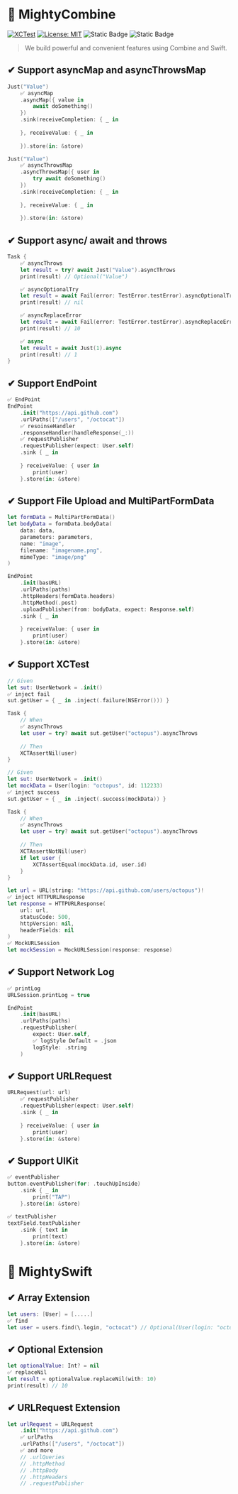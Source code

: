 # 💪 MightyCombine

[![XCTest](https://github.com/MightyCombine/MightyCombine/actions/workflows/swift.yml/badge.svg)](https://github.com/MightyCombine/MightyCombine/actions/workflows/swift.yml)
[![License: MIT](https://img.shields.io/badge/License-MIT-yellow.svg)](https://opensource.org/licenses/MIT)
![Static Badge](https://img.shields.io/badge/iOS-v13-blue)
![Static Badge](https://img.shields.io/badge/Swift-5.4-orange)

> We build powerful and convenient features using Combine and Swift.

## ✔ Support asyncMap and asyncThrowsMap
```swift 
Just("Value")
    ✅ asyncMap
    .asyncMap({ value in
        await doSomething()
    })
    .sink(receiveCompletion: { _ in
        
    }, receiveValue: { _ in
        
    }).store(in: &store)

Just("Value")
    ✅ asyncThrowsMap
    .asyncThrowsMap({ user in
        try await doSomething()
    })
    .sink(receiveCompletion: { _ in
        
    }, receiveValue: { _ in
        
    }).store(in: &store)
```

## ✔ Support async/ await and throws
```swift 
Task {
    ✅ asyncThrows
    let result = try? await Just("Value").asyncThrows
    print(result) // Optional("Value")

    ✅ asyncOptionalTry
    let result = await Fail(error: TestError.testError).asyncOptionalTry
    print(result) // nil

    ✅ asyncReplaceError
    let result = await Fail(error: TestError.testError).asyncReplaceError(with: 10)
    print(result) // 10

    ✅ async
    let result = await Just(1).async
    print(result) // 1
}
```

## ✔ Support EndPoint
```Swift
✅ EndPoint
EndPoint
    .init("https://api.github.com")
    .urlPaths(["/users", "/octocat"])
    ✅ resoinseHandler
    .responseHandler(handleResponse(_:))
    ✅ requestPublisher
    .requestPublisher(expect: User.self)
    .sink { _ in
        
    } receiveValue: { user in
        print(user)
    }.store(in: &store)
```

## ✔ Support File Upload and MultiPartFormData 
```swift
let formData = MultiPartFormData()
let bodyData = formData.bodyData(    
    data: data,
    parameters: parameters,
    name: "image",
    filename: "imagename.png",
    mimeType: "image/png"
)

EndPoint
    .init(basURL)
    .urlPaths(paths)
    .httpHeaders(formData.headers)
    .httpMethod(.post)
    .uploadPublisher(from: bodyData, expect: Response.self)
    .sink { _ in
        
    } receiveValue: { user in
        print(user)
    }.store(in: &store)
```

## ✔ Support XCTest
```swift
// Given
let sut: UserNetwork = .init()
✅ inject fail
sut.getUser = { _ in .inject(.failure(NSError())) }

Task {
    // When
    ✅ asyncThrows
    let user = try? await sut.getUser("octopus").asyncThrows
    
    // Then
    XCTAssertNil(user)
}
```

```swift 
// Given
let sut: UserNetwork = .init()
let mockData = User(login: "octopus", id: 112233)
✅ inject success
sut.getUser = { _ in .inject(.success(mockData)) }

Task {
    // When
    ✅ asyncThrows
    let user = try? await sut.getUser("octopus").asyncThrows 
    
    // Then
    XCTAssertNotNil(user)
    if let user {
        XCTAssertEqual(mockData.id, user.id)
    }
}
```

```swift
let url = URL(string: "https://api.github.com/users/octopus")!
✅ inject HTTPURLResponse
let response = HTTPURLResponse(
    url: url,
    statusCode: 500,
    httpVersion: nil,
    headerFields: nil
)
✅ MockURLSession
let mockSession = MockURLSession(response: response)
```

## ✔ Support Network Log
```swift
✅ printLog
URLSession.printLog = true

EndPoint
    .init(basURL)
    .urlPaths(paths)
    .requestPublisher(
        expect: User.self,
        ✅ logStyle Default = .json
        logStyle: .string
    )
```

## ✔ Support URLRequest
```swift 
URLRequest(url: url)
    ✅ requestPublisher
    .requestPublisher(expect: User.self)
    .sink { _ in
        
    } receiveValue: { user in
        print(user)
    }.store(in: &store)
```

## ✔ Support UIKit
```swift 
✅ eventPublisher
button.eventPublisher(for: .touchUpInside)
    .sink { _ in
        print("TAP")
    }.store(in: &store)
    
✅ textPublisher
textField.textPublisher
    .sink { text in
        print(text)
    }.store(in: &store)
```

# 💪 MightySwift

## ✔ Array Extension 
```swift 
let users: [User] = [.....]
✅ find
let user = users.find(\.login, "octocat") // Optional(User(login: "octocat"))
```

## ✔ Optional Extension 
```swift
let optionalValue: Int? = nil
✅ replaceNil
let result = optionalValue.replaceNil(with: 10)
print(result) // 10
```

## ✔ URLRequest Extension
```swift
let urlRequest = URLRequest
    .init("https://api.github.com")
    ✅ urlPaths
    .urlPaths(["/users", "/octocat"])
    ✅ and more
    // .urlQueries
    // .httpMethod
    // .httpBody
    // .httpHeaders
    // .requestPublisher
```

